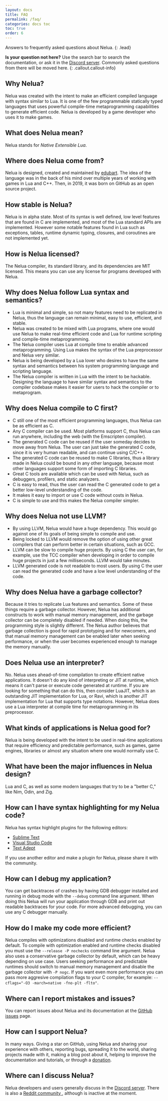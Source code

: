 ```yaml
---
layout: docs
title: FAQ
permalink: /faq/
categories: docs toc
toc: true
order: 6
---
```


Answers to frequently asked questions about Nelua.
{: .lead}

**Is your question not here?** Use the search bar to search the documentation,
or ask it in the [Discord server](https://discord.gg/7aaGeG7). Commonly asked questions
from there will be moved here.
{: .callout.callout-info}

## Why Nelua?

Nelua was created with the intent to make an efficient compiled language
with syntax similar to Lua. It is one of the few programmable statically typed
languages that uses powerful compile-time metaprogramming capabilities to
generate efficient code. Nelua is developed by a game developer who uses it to
make games.

## What does Nelua mean?

Nelua stands for *Native Extensible Lua*.

## Where does Nelua come from?

Nelua is designed, created and maintained by [edubart](https://github.com/edubart).
The idea of the language was in the back of his mind over multiple years of
working with games in Lua and C++. Then, in 2019, it was born on GitHub
as an open source project.

## How stable is Nelua?

Nelua is in alpha state. Most of its syntax is well defined,
low level features that are found in C are implemented, and
most of the Lua standard APIs are implemented. However
some notable features found in Lua such as exceptions, tables,
runtime dynamic typing, closures, and coroutines are not implemented yet.

## How is Nelua licensed?

The Nelua compiler, its standard library, and its dependencies are MIT licensed.
This means you can use any license for programs developed with Nelua.

## Why does Nelua follow Lua syntax and semantics?

* Lua is minimal and simple, so not many features need to be replicated in Nelua,
thus the language can remain minimal, easy to use, efficient, and stable.
* Nelua was created to be mixed with Lua programs, where one
would use Nelua to make real-time efficient code and Lua for
runtime scripting and compile-time metaprogramming.
* The Nelua compiler uses Lua at compile time to enable advanced metaprogramming.
Using Lua makes the syntax of the Lua preprocessor and Nelua very similar.
* Nelua is being developed by a Lua lover who desires to have the same
syntax and semantics between his system programming language and scripting language.
* The Nelua compiler is written in Lua with the intent to be hackable.
Designing the language to have similar syntax and semantics to the compiler codebase
makes it easier for users to hack the compiler or to metaprogram.

## Why does Nelua compile to C first?

* C still one of the most efficient programming languages, thus Nelua can be as efficient as C.
* Any C compiler can be used. Most platforms support C, thus Nelua can run anywhere, including the web (with the Emscripten compiler).
* The generated C code can be reused if the user someday decides to move away from Nelua. The user can just take the generated C code, since it is very human readable, and can continue using C/C++.
* The generated C code can be reused to make C libraries, thus a library made in Nelua could be bound in any other language, because most other languages support some form of importing C libraries.
* Great C tools are available which can be used with Nelua,
such as debuggers, profilers, and static analyzers.
* C is easy to read, thus the user can read the C generated code to get a better low-level
understanding of the code.
* It makes it easy to import or use C code without costs in Nelua.
* C is simple to use and this makes the Nelua compiler simpler.

## Why does Nelua not use LLVM?

* By using LLVM, Nelua would have a huge dependency. This would go against one of its goals of being simple to compile and use.
* Being locked to LLVM would remove the option of using other great compilers that can perform better
in certain situations, such as GCC.
* LLVM can be slow to compile huge projects. By using C the user can, for example, use the TCC compiler when developing in order to compile huge projects in just a few milliseconds. LLVM would take minutes.
* LLVM generated code is not readable to most users. By using C the user
can read the generated code and have a low level understanding of the code.

## Why does Nelua have a garbage collector?

Because it tries to replicate Lua features and semantics. Some of these things require
a garbage collector. However, Nelua has additional constructs to work
with manual memory management, and the garbage collector can be completely disabled if needed.
When doing this, the programming style is slightly different.
The Nelua author believes that garbage collection is good for rapid prototyping
and for newcomers, and that manual memory management can be enabled later
when seeking performance, or when the user becomes experienced enough to manage the
memory manually.

## Does Nelua use an interpreter?

No. Nelua uses ahead-of-time compilation to create efficient native applications.
It doesn't do any kind of interpreting or JIT at runtime, which means it
can't parse or execute code generated at runtime. If you are looking
for something that can do this, then consider LuaJIT, which is an outstanding
JIT implementation for Lua, or Ravi, which is another JIT implementation
for Lua that supports type notations. However, Nelua does use a Lua
interpreter at compile time for metaprogramming in its preprocessor.

## What kinds of applications is Nelua good for?

Nelua is being developed with the intent to be used in real-time applications
that require efficiency and predictable performance, such as games, game engines,
libraries or almost any situation where one would normally use C.

## What have been the major influences in Nelua design?

Lua and C, as well as some modern languages that try to be a "better C,"
like Nim, Odin, and Zig.

## How can I have syntax highlighting for my Nelua code?

Nelua has syntax highlight plugins for the following editors:

* [Sublime Text](https://github.com/edubart/nelua-sublime)
* [Visual Studio Code](https://github.com/edubart/nelua-vscode)
* [Text Adept](https://github.com/Andre-LA/ta-nelua-mirror)

If you use another editor and make a plugin for Nelua, please share it with the community.

## How can I debug my application?

You can get backtraces of crashes by having GDB debugger installed
and running in debug mode with the `--debug` command line argument.
When doing this Nelua will run your application through GDB
and print out readable backtraces for your code. For more advanced debugging,
you can use any C debugger manually.

## How do I make my code more efficient?

Nelua compiles with optimizations disabled and runtime checks enabled by default.
To compile with optimization enabled and runtime checks disabled you must use the
`--release -P nochecks` command line argument. Nelua also uses a conservative
garbage collector by default, which can be heavy depending on use case.
Users seeking performance and predictable runtimes should switch to
manual memory management and disable the garbage collector with `-P nogc`.
If you want even more performance you can pass more aggresive
compilation flags to your C compiler, for example: `--cflags="-O3 -march=native -fno-plt -flto"`.

## Where can I report mistakes and issues?

You can report issues about Nelua and its documentation at the
[GitHub issues](https://github.com/edubart/nelua-lang/issues) page.

## How can I support Nelua?

In many ways. Giving a star on GitHub, using Nelua and sharing
your experience with others, reporting bugs, spreading it to the world,
sharing projects made with it, making a blog post about it,
helping to improve the documentation and tutorials,
or through a [donation](https://patreon.com/edubart).

## Where can I discuss Nelua?

Nelua developers and users generally discuss in the [Discord server](https://discord.gg/7aaGeG7).
There is also a [Reddit community ](https://www.reddit.com/r/nelua/), although is inactive at the moment.
